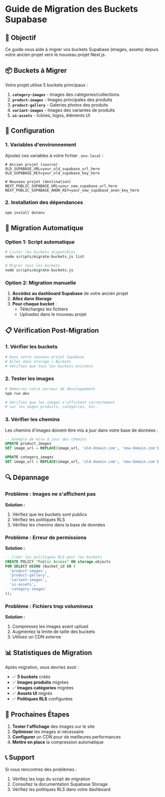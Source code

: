 # Guide de Migration des Buckets Supabase

## 🎯 Objectif

Ce guide vous aide à migrer vos buckets Supabase (images, assets) depuis votre ancien projet vers le nouveau projet Next.js.

## 📦 Buckets à Migrer

Votre projet utilise 5 buckets principaux :

1. **`category-images`** - Images des catégories/collections
2. **`product-images`** - Images principales des produits  
3. **`product-gallery`** - Galeries photos des produits
4. **`variant-images`** - Images des variantes de produits
5. **`ui-assets`** - Icônes, logos, éléments UI

## 🔧 Configuration

### 1. Variables d'environnement

Ajoutez ces variables à votre fichier `.env.local` :

```env
# Ancien projet (source)
OLD_SUPABASE_URL=your_old_supabase_url_here
OLD_SUPABASE_KEY=your_old_supabase_key_here

# Nouveau projet (destination)
NEXT_PUBLIC_SUPABASE_URL=your_new_supabase_url_here
NEXT_PUBLIC_SUPABASE_ANON_KEY=your_new_supabase_anon_key_here
```

### 2. Installation des dépendances

```bash
npm install dotenv
```

## 🚀 Migration Automatique

### Option 1: Script automatique

```bash
# Lister les buckets disponibles
node scripts/migrate-buckets.js list

# Migrer tous les buckets
node scripts/migrate-buckets.js
```

### Option 2: Migration manuelle

1. **Accédez au dashboard Supabase** de votre ancien projet
2. **Allez dans Storage** 
3. **Pour chaque bucket** :
   - Téléchargez les fichiers
   - Uploadez dans le nouveau projet

## 📋 Vérification Post-Migration

### 1. Vérifier les buckets

```bash
# Dans votre nouveau projet Supabase
# Allez dans Storage > Buckets
# Vérifiez que tous les buckets existent
```

### 2. Tester les images

```bash
# Démarrez votre serveur de développement
npm run dev

# Vérifiez que les images s'affichent correctement
# sur les pages produits, catégories, etc.
```

### 3. Vérifier les chemins

Les chemins d'images doivent être mis à jour dans votre base de données :

```sql
-- Exemple de mise à jour des chemins
UPDATE product_images 
SET image_url = REPLACE(image_url, 'old-domain.com', 'new-domain.com');

UPDATE category_images 
SET image_url = REPLACE(image_url, 'old-domain.com', 'new-domain.com');
```

## 🔍 Dépannage

### Problème : Images ne s'affichent pas

**Solution :**
1. Vérifiez que les buckets sont publics
2. Vérifiez les politiques RLS
3. Vérifiez les chemins dans la base de données

### Problème : Erreur de permissions

**Solution :**
```sql
-- Créer les politiques RLS pour les buckets
CREATE POLICY "Public Access" ON storage.objects 
FOR SELECT USING (bucket_id IN (
  'product-images',
  'product-gallery', 
  'variant-images',
  'ui-assets',
  'category-images'
));
```

### Problème : Fichiers trop volumineux

**Solution :**
1. Compressez les images avant upload
2. Augmentez la limite de taille des buckets
3. Utilisez un CDN externe

## 📊 Statistiques de Migration

Après migration, vous devriez avoir :

- ✅ **5 buckets** créés
- ✅ **Images produits** migrées
- ✅ **Images catégories** migrées  
- ✅ **Assets UI** migrés
- ✅ **Politiques RLS** configurées

## 🎯 Prochaines Étapes

1. **Tester l'affichage** des images sur le site
2. **Optimiser** les images si nécessaire
3. **Configurer** un CDN pour de meilleures performances
4. **Mettre en place** la compression automatique

## 📞 Support

Si vous rencontrez des problèmes :

1. Vérifiez les logs du script de migration
2. Consultez la documentation Supabase Storage
3. Vérifiez les politiques RLS dans votre dashboard

